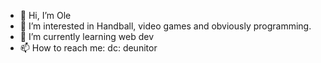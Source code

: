 - 👋 Hi, I’m Ole
- 👀 I’m interested in Handball, video games and obviously programming.
- 🌱 I’m currently learning web dev
- 📫 How to reach me: dc: deunitor

<!---
olekomo/olekomo is a ✨ special ✨ repository because its `README.md` (this file) appears on your GitHub profile.
You can click the Preview link to take a look at your changes.
--->
